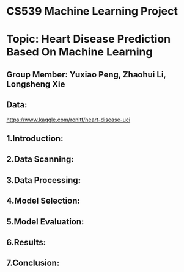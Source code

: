 CS539 Machine Learning Project
===
Topic: Heart Disease Prediction Based On Machine Learning
===

Group Member: Yuxiao Peng, Zhaohui Li, Longsheng Xie
---
Data:
---
https://www.kaggle.com/ronitf/heart-disease-uci


1.Introduction:
---

2.Data Scanning:
---

3.Data Processing:
---

4.Model Selection:
---

5.Model Evaluation:
---

6.Results:
---

7.Conclusion:
---

